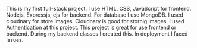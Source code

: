 This is my first full-stack project.
I use HTML, CSS, JavaScript for frontend.
Nodejs, Expressjs, ejs for backend.
For database I use MongoDB.
I used cloudnary for store images.
Cloudnary is good for stornig images.
I used Authentication at this project.
This project is great for use frontend or backend.
During my backend classes I created this.
In deployment I faced issues.
